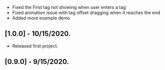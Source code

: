 * Fixed the First tag not showing when user enters a tag
* Fixed animation issue with tag offset dragging when it reaches the end
* Added more example demo

## [1.0.0] - 10/15/2020.

* Released first project.

## [0.9.0] - 9/15/2020.